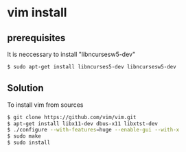 # vim install

## prerequisites
It is neccessary to install "libncursesw5-dev"
```sh
$ sudo apt-get install libncurses5-dev libncursesw5-dev
```


Solution
-----------

To install vim from sources
```sh
$ git clone https://github.com/vim/vim.git
$ apt-get install libx11-dev dbus-x11 libxtst-dev
$ ./configure --with-features=huge --enable-gui --with-x
$ sudo make
$ sudo install
```
